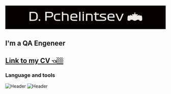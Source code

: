 ![header](https://github.com/rfqafhbr/rfqafhbr/blob/main/assets/Header.png) 

## I'm a QA Engeneer

## [Link to my CV 👈🏼](https://cloud.mail.ru/public/dwAg/FJry6xrQB)

### Language and tools
![Header](https://img.shields.io/badge/Github-090909?style=for-the-badges&logo=github&logoColor=8cc4d7)
![Header](https://img.shields.io/badge/Jira-090909?style=for-the-badged&Logo=jira&logoColor=136be1)

